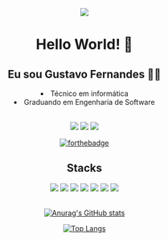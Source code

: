 <link rel = "stylesheet" href = "https://cdnjs.cloudflare.com/ajax/libs/font-awesome/5.15.2/css/all.min.css">

<p align = "center">
  <img src = "https://media1.giphy.com/media/26tn33aiTi1jkl6H6/giphy.gif?cid=790b761175d1de8f3bd4923dfc3a22e5d4fbaab01f0629fb&rid=giphy.gif&ct=g">
</p>

<h1 align="center">Hello World! 👋</h1>

<h2 align="center">Eu sou Gustavo Fernandes 👨‍💻</h2>

<div align="center">
  <li>Técnico em informática</li>
  <li>Graduando em Engenharia de Software</li>
</div>

<br>

<div align="center">
  
  <a href="mailto: fernandesgustavogb@gmail.com" target="_blank"><img src="https://img.shields.io/badge/-Gmail-%23EA4335?style=for-the-badge&logo=gmail&logoColor=white"></a>
  <a href="https://github.com/gufernandess/" target="_blank"><img src="https://img.shields.io/badge/GitHub-100000?style=for-the-badge&logo=github&logoColor=white"></a>
   <a href="https://www.linkedin.com/in/gustavo-fernandes-b7821020b/" target="_blank"><img src="https://img.shields.io/badge/-LinkedIn-%230077B5?style=for-the-badge&logo=linkedin&logoColor=white"></a>
  
  [![forthebadge](https://forthebadge.com/images/badges/powered-by-electricity.svg)](https://forthebadge.com)
  
</div>

<h2 align="center">Stacks</h2>

<div align = "center">
  
  <img src="https://img.shields.io/badge/HTML5-E34F26?style=for-the-badge&logo=html5&logoColor=white">
  <img src="https://img.shields.io/badge/CSS3-1572B6?style=for-the-badge&logo=css3&logoColor=white">
  <img src="https://img.shields.io/badge/JavaScript-F7DF1E?style=for-the-badge&logo=javascript&logoColor=black">
  <img src="https://img.shields.io/badge/C-00599C?style=for-the-badge&logo=c&logoColor=white">
  <img src="https://img.shields.io/badge/Java-ED8B00?style=for-the-badge&logo=java&logoColor=white">
  <img src="https://img.shields.io/badge/Ubuntu-E95420?style=for-the-badge&logo=ubuntu&logoColor=white">
  <img src="https://img.shields.io/badge/Windows-0078D6?style=for-the-badge&logo=windows&logoColor=white">
  
</div>

<br>
 
 <div align="center">
  
 [![Anurag's GitHub stats](https://github-readme-stats.vercel.app/api?username=gufernandess&show_icons=true&count_private=true&theme=tokyonight)](https://github.com/anuraghazra/github-readme-stats)
  
 
 [![Top Langs](https://github-readme-stats.vercel.app/api/top-langs/?username=gufernandess&layout=compact&theme=tokyonight)](https://github.com/anuraghazra/github-readme-stats)
 
</div>
